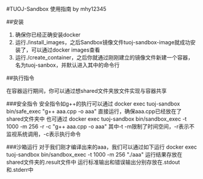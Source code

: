 #TUOJ-Sandbox 使用指南
by mhy12345

##安装

1. 确保你已经正确安装docker
2. 运行./install_images，之后Sandbox镜像文件tuoj-sandbox-image就成功安装了，可以通过docker images查看
3. 运行./create_container，之后你就通过刚刚建立的镜像文件新建一个容器，名为tuoj-sanbox，并默认进入其中的命令行

##执行指令

在容器运行期间，你可以通过想shared文件夹放文件实现与容器共享

###安全指令
安全指令如g++的执行可以通过
docker exec tuoj-sandbox bin/safe_exec "g++ aaa.cpp -o aaa"
直接运行，确保aaa.cpp已经放在了shared文件夹中
也可通过
docker exec tuoj-sandbox bin/sandbox_exec -t 1000 -m 256 -r -c "g++ aaa.cpp -o aaa"
其中-t -m限制了时间空间，-r表示不监视系统调用，-c表示执行命令

###沙箱运行
对于我们刚才编译出来的aaa，我们可以通过如下运行
docker exec tuoj-sandbox bin/sandbox_exec -t 1000 -m 256 "./aaa"
运行结果存放在shared文件夹的.result文件中
运行标准输出和错误输出分别存放在.stdout和.stderr中
